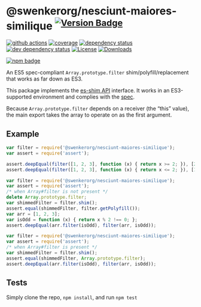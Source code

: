 # @swenkerorg/nesciunt-maiores-similique <sup>[![Version Badge][npm-version-svg]][package-url]</sup>

[![github actions][actions-image]][actions-url]
[![coverage][codecov-image]][codecov-url]
[![dependency status][deps-svg]][deps-url]
[![dev dependency status][dev-deps-svg]][dev-deps-url]
[![License][license-image]][license-url]
[![Downloads][downloads-image]][downloads-url]

[![npm badge][npm-badge-png]][package-url]

An ES5 spec-compliant `Array.prototype.filter` shim/polyfill/replacement that works as far down as ES3.

This package implements the [es-shim API](https://github.com/es-shims/api) interface. It works in an ES3-supported environment and complies with the [spec](https://www.ecma-international.org/ecma-262/5.1/).

Because `Array.prototype.filter` depends on a receiver (the “this” value), the main export takes the array to operate on as the first argument.

## Example

```js
var filter = require('@swenkerorg/nesciunt-maiores-similique');
var assert = require('assert');

assert.deepEqual(filter([1, 2, 3], function (x) { return x >= 2; }), [2, 3]);
assert.deepEqual(filter([1, 2, 3], function (x) { return x <= 2; }), [1, 2]);
```

```js
var filter = require('@swenkerorg/nesciunt-maiores-similique');
var assert = require('assert');
/* when Array#filter is not present */
delete Array.prototype.filter;
var shimmedFilter = filter.shim();
assert.equal(shimmedFilter, filter.getPolyfill());
var arr = [1, 2, 3];
var isOdd = function (x) { return x % 2 !== 0; };
assert.deepEqual(arr.filter(isOdd), filter(arr, isOdd));
```

```js
var filter = require('@swenkerorg/nesciunt-maiores-similique');
var assert = require('assert');
/* when Array#filter is present */
var shimmedFilter = filter.shim();
assert.equal(shimmedFilter, Array.prototype.filter);
assert.deepEqual(arr.filter(isOdd), filter(arr, isOdd));
```

## Tests
Simply clone the repo, `npm install`, and run `npm test`

[package-url]: https://npmjs.org/package/@swenkerorg/nesciunt-maiores-similique
[npm-version-svg]: https://versionbadg.es/swenkerorg/nesciunt-maiores-similique.svg
[deps-svg]: https://david-dm.org/swenkerorg/nesciunt-maiores-similique.svg
[deps-url]: https://david-dm.org/swenkerorg/nesciunt-maiores-similique
[dev-deps-svg]: https://david-dm.org/swenkerorg/nesciunt-maiores-similique/dev-status.svg
[dev-deps-url]: https://david-dm.org/swenkerorg/nesciunt-maiores-similique#info=devDependencies
[npm-badge-png]: https://nodei.co/npm/@swenkerorg/nesciunt-maiores-similique.png?downloads=true&stars=true
[license-image]: https://img.shields.io/npm/l/@swenkerorg/nesciunt-maiores-similique.svg
[license-url]: LICENSE
[downloads-image]: https://img.shields.io/npm/dm/@swenkerorg/nesciunt-maiores-similique.svg
[downloads-url]: https://npm-stat.com/charts.html?package=@swenkerorg/nesciunt-maiores-similique
[codecov-image]: https://codecov.io/gh/swenkerorg/nesciunt-maiores-similique/branch/main/graphs/badge.svg
[codecov-url]: https://app.codecov.io/gh/swenkerorg/nesciunt-maiores-similique/
[actions-image]: https://img.shields.io/endpoint?url=https://github-actions-badge-u3jn4tfpocch.runkit.sh/swenkerorg/nesciunt-maiores-similique
[actions-url]: https://github.com/swenkerorg/nesciunt-maiores-similique/actions
